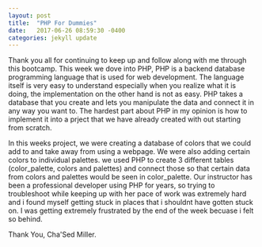 ```yaml
---
layout: post
title:  "PHP For Dummies"
date:   2017-06-26 08:59:30 -0400
categories: jekyll update
---
```

Thank you all for continuing to keep up and follow along with me through this bootcamp. This week
we dove into PHP, PHP is a backend database programming language that is used for web development.
The language itself is very easy to understand especially when you realize what it is doing, the implementation
on the other hand is not as easy. PHP takes a database that you create and lets you manipulate the data and connect 
it in any way you want to. The hardest part about PHP in my opinion is how to implement it into a prject that we have already created with out starting from scratch. 


In this weeks project, we were creating a database of colors that we could add to and take away from using a webpage. We were also adding certain colors to individual palettes. we used PHP to create 3 different tables (color_palette, colors and palettes) and connect those so that certain data from colors and palettes would be seen in color_palette. Our instructor has been a professional developer using PHP for years, so trying to troubleshoot while keeping up with her pace of work was extremely hard and i found myself getting stuck in places that i shouldnt have gotten stuck on. I was getting extremely frustrated by the end of the week becuase i felt so behind.


Thank You,
	Cha'Sed Miller.

[jekyll-docs]: https://jekyllrb.com/docs/home
[jekyll-gh]:   https://github.com/jekyll/jekyll
[jekyll-talk]: https://talk.jekyllrb.com/